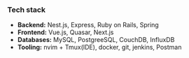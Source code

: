 ### Tech stack

- **Backend:** Nest.js, Express, Ruby on Rails, Spring
- **Frontend:** Vue.js, Quasar, Next.js
- **Databases:** MySQL, PostgreeSQL, CouchDB, InfluxDB
- **Tooling:** nvim + Tmux(IDE), docker, git, jenkins, Postman

<!--
**Sokke91/Sokke91** is a ✨ _special_ ✨ repository because its `README.md` (this file) appears on your GitHub profile.
Here are some ideas to get you started:

- 🔭 I’m currently working on ...
- 🌱 I’m currently learning ...
- 👯 I’m looking to collaborate on ...
- 🤔 I’m looking for help with ...
- 💬 Ask me about ...
- 📫 How to reach me: ...
- 😄 Pronouns: ...
- ⚡ Fun fact: ...
-->
